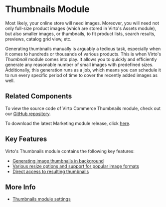 
# Thumbnails Module

Most likely, your online store will need images. Moreover, you will need not only full-size product images (which are stored in Virto's Assets module<!---link-->), but also smaller images, or thumbnails, to fit product lists, search results, previews, catalog grid view, etc.

Generating thumbnails manually is arguably a tedious task, especially when it comes to hundreds or thousands of various products. This is when Virto's *Thumbnail* module comes into play. It allows you to quickly and efficiently generate any reasonable number of small images with predefined sizes. Additionally, this generation runs as a job, which means you can schedule it to run every specific period of time to cover the recently added images as well.

## Related Components

To view the source code of Virto Commerce Thumbnails module, check out our  [GitHub repository](https://github.com/VirtoCommerce/vc-module-image-tools).

To download the latest Marketing module release, click  [here](https://github.com/VirtoCommerce/vc-module-image-tools/releases).


## Key Features
Virto's Thumbnails module contains the following key features:

+ [Generating image thumbnails in background](generating-thumbnails.md)
+ [Various resize options and support for popular image formats](thumbnail-options.md)
+ [Direct access to resulting thumbnails](using-thumbnails.md)

## More Info

+ [Thumbnails module settings](settings.md)

